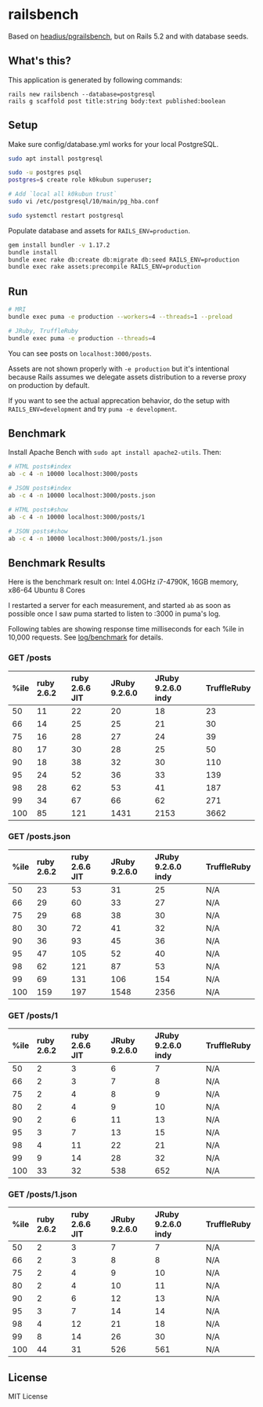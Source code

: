 # railsbench

Based on [headius/pgrailsbench](https://github.com/headius/pgrailsbench),
but on Rails 5.2 and with database seeds.

## What's this?

This application is generated by following commands:

```
rails new railsbench --database=postgresql
rails g scaffold post title:string body:text published:boolean
```

## Setup

Make sure config/database.yml works for your local PostgreSQL.

```bash
sudo apt install postgresql

sudo -u postgres psql
postgres=$ create role k0kubun superuser;

# Add `local all k0kubun trust`
sudo vi /etc/postgresql/10/main/pg_hba.conf

sudo systemctl restart postgresql
```

Populate database and assets for `RAILS_ENV=production`.

```bash
gem install bundler -v 1.17.2
bundle install
bundle exec rake db:create db:migrate db:seed RAILS_ENV=production
bundle exec rake assets:precompile RAILS_ENV=production
```

## Run

```bash
# MRI
bundle exec puma -e production --workers=4 --threads=1 --preload

# JRuby, TruffleRuby
bundle exec puma -e production --threads=4
```

You can see posts on `localhost:3000/posts`.

Assets are not shown properly with `-e production` but it's intentional because
Rails assumes we delegate assets distribution to a reverse proxy on production by default.

If you want to see the actual apprecation behavior, do the setup with `RAILS_ENV=development`
and try `puma -e development`.

## Benchmark

Install Apache Bench with `sudo apt install apache2-utils`. Then:

```bash
# HTML posts#index
ab -c 4 -n 10000 localhost:3000/posts

# JSON posts#index
ab -c 4 -n 10000 localhost:3000/posts.json

# HTML posts#show
ab -c 4 -n 10000 localhost:3000/posts/1

# JSON posts#show
ab -c 4 -n 10000 localhost:3000/posts/1.json
```

## Benchmark Results

Here is the benchmark result on: Intel 4.0GHz i7-4790K, 16GB memory, x86-64 Ubuntu 8 Cores

I restarted a server for each measurement, and started `ab` as soon as possible
once I saw puma started to listen to :3000 in puma's log.

Following tables are showing response time milliseconds for each %ile in 10,000 requests.
See [log/benchmark](./log/benchmark) for details.

### GET /posts

| %ile | ruby 2.6.2 | ruby 2.6.6 JIT | JRuby 9.2.6.0 | JRuby 9.2.6.0 indy | TruffleRuby |
|:-----|:-----------|:---------------|:--------------|:-------------------|:------------|
| 50   | 11 | 22 |  20 |  18 |  23 |
| 66   | 14 | 25 |  25 |  21 |  30 |
| 75   | 16 | 28 |  27 |  24 |  39 |
| 80   | 17 | 30 |  28 |  25 |  50 |
| 90   | 18 | 38 |  32 |  30 | 110 |
| 95   | 24 | 52 |  36 |  33 | 139 |
| 98   | 28 | 62 |  53 |  41 | 187 |
| 99   | 34 | 67 |  66 |  62 | 271 |
|100   | 85 |121 |1431 |2153 |3662 |

### GET /posts.json

| %ile | ruby 2.6.2 | ruby 2.6.6 JIT | JRuby 9.2.6.0 | JRuby 9.2.6.0 indy | TruffleRuby |
|:-----|:-----------|:---------------|:--------------|:-------------------|:------------|
| 50   | 23 | 53 |  31 |  25 |N/A |
| 66   | 29 | 60 |  33 |  27 |N/A |
| 75   | 29 | 68 |  38 |  30 |N/A |
| 80   | 30 | 72 |  41 |  32 |N/A |
| 90   | 36 | 93 |  45 |  36 |N/A |
| 95   | 47 |105 |  52 |  40 |N/A |
| 98   | 62 |121 |  87 |  53 |N/A |
| 99   | 69 |131 | 106 | 154 |N/A |
|100   |159 |197 |1548 |2356 |N/A |

### GET /posts/1

| %ile | ruby 2.6.2 | ruby 2.6.6 JIT | JRuby 9.2.6.0 | JRuby 9.2.6.0 indy | TruffleRuby |
|:-----|:-----------|:---------------|:--------------|:-------------------|:------------|
| 50   |  2 |  3 |   6 |   7 |N/A |
| 66   |  2 |  3 |   7 |   8 |N/A |
| 75   |  2 |  4 |   8 |   9 |N/A |
| 80   |  2 |  4 |   9 |  10 |N/A |
| 90   |  2 |  6 |  11 |  13 |N/A |
| 95   |  3 |  7 |  13 |  15 |N/A |
| 98   |  4 | 11 |  22 |  21 |N/A |
| 99   |  9 | 14 |  28 |  32 |N/A |
|100   | 33 | 32 | 538 | 652 |N/A |

### GET /posts/1.json

| %ile | ruby 2.6.2 | ruby 2.6.6 JIT | JRuby 9.2.6.0 | JRuby 9.2.6.0 indy | TruffleRuby |
|:-----|:-----------|:---------------|:--------------|:-------------------|:------------|
| 50   |  2 |  3 |   7 |   7 |N/A |
| 66   |  2 |  3 |   8 |   8 |N/A |
| 75   |  2 |  4 |   9 |  10 |N/A |
| 80   |  2 |  4 |  10 |  11 |N/A |
| 90   |  2 |  6 |  12 |  13 |N/A |
| 95   |  3 |  7 |  14 |  14 |N/A |
| 98   |  4 | 12 |  21 |  18 |N/A |
| 99   |  8 | 14 |  26 |  30 |N/A |
|100   | 44 | 31 | 526 | 561 |N/A |

## License

MIT License
